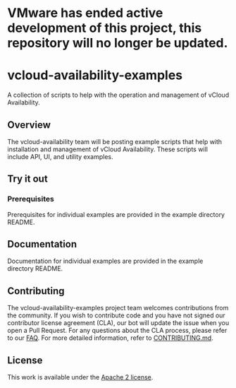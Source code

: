
# VMware has ended active development of this project, this repository will no longer be updated.
# vcloud-availability-examples
A collection of scripts to help with the operation and management of vCloud Availability.

## Overview
The vcloud-availability team will be posting example scripts that help with installation and management of vCloud Availability. These scripts will include API, UI, and utility examples.

## Try it out

### Prerequisites

Prerequisites for individual examples are provided in the example directory README.

## Documentation
Documentation for individual examples are provided in the example directory README.

## Contributing

The vcloud-availability-examples project team welcomes contributions from the community. If you wish to contribute code and you have not
signed our contributor license agreement (CLA), our bot will update the issue when you open a Pull Request. For any
questions about the CLA process, please refer to our [FAQ](https://cla.vmware.com/faq). For more detailed information,
refer to [CONTRIBUTING.md](CONTRIBUTING.md).

## License
This work is available under the [Apache 2 license](LICENSE).
